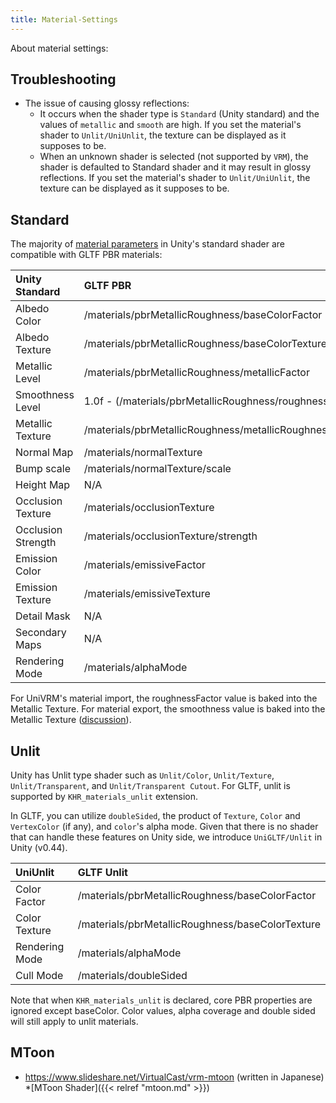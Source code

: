 ```yaml
---
title: Material-Settings
---
```


About material settings:

## Troubleshooting

* The issue of causing glossy reflections:
    * It occurs when the shader type is `Standard` (Unity standard) and the values of `metallic` and `smooth` are high. If you set the material's shader to `Unlit/UniUnlit`, the texture can be displayed as it supposes to be.
    * When an unknown shader is selected (not supported by `VRM`), the shader is defaulted to Standard shader and it may result in glossy reflections. If you set the material's shader to `Unlit/UniUnlit`, the texture can be displayed as it supposes to be.

## Standard

The majority of [material parameters](https://docs.unity3d.com/Manual/StandardShaderMaterialParameters.html) in Unity's standard shader are compatible with GLTF PBR materials:

| Unity Standard      | GLTF PBR                                                 |
|:--------------------|:---------------------------------------------------------|
| Albedo Color        | /materials/pbrMetallicRoughness/baseColorFactor          |
| Albedo Texture      | /materials/pbrMetallicRoughness/baseColorTexture         |
| Metallic Level      | /materials/pbrMetallicRoughness/metallicFactor           |
| Smoothness Level    | 1.0f - (/materials/pbrMetallicRoughness/roughnessFactor) |
| Metallic Texture    | /materials/pbrMetallicRoughness/metallicRoughnessTexture |
| Normal Map          | /materials/normalTexture                                 |
| Bump scale          | /materials/normalTexture/scale                           |
| Height Map          | N/A                                                      |
| Occlusion Texture   | /materials/occlusionTexture                              |
| Occlusion Strength  | /materials/occlusionTexture/strength                     |
| Emission Color      | /materials/emissiveFactor                                |
| Emission Texture    | /materials/emissiveTexture                               |
| Detail Mask         | N/A                                                      |
| Secondary Maps      | N/A                                                      |
| Rendering Mode      | /materials/alphaMode                                     |

For UniVRM's material import, the roughnessFactor value is baked into the Metallic Texture. For material export, the smoothness value is baked into the Metallic Texture ([discussion](https://github.com/vrm-c/UniVRM/pull/222)).

## Unlit
Unity has Unlit type shader such as `Unlit/Color`, `Unlit/Texture`, `Unlit/Transparent`, and `Unlit/Transparent Cutout`. For GLTF, unlit is supported by `KHR_materials_unlit` extension.

In GLTF, you can utilize `doubleSided`, the product of `Texture`, `Color` and `VertexColor` (if any), and `color`'s alpha mode. Given that there is no shader that can handle these features on Unity side, we introduce `UniGLTF/Unlit` in Unity (v0.44).

| UniUnlit            | GLTF Unlit                                               |
|:--------------------|:---------------------------------------------------------|
| Color Factor        | /materials/pbrMetallicRoughness/baseColorFactor          |
| Color Texture       | /materials/pbrMetallicRoughness/baseColorTexture         |
| Rendering Mode      | /materials/alphaMode                                     |
| Cull Mode           | /materials/doubleSided                                   |

Note that when `KHR_materials_unlit` is declared, core PBR properties are ignored except baseColor. Color values, alpha coverage and double sided will still apply to unlit materials.

## MToon
* https://www.slideshare.net/VirtualCast/vrm-mtoon (written in Japanese)
*[MToon Shader]({{< relref "mtoon.md" >}})  
